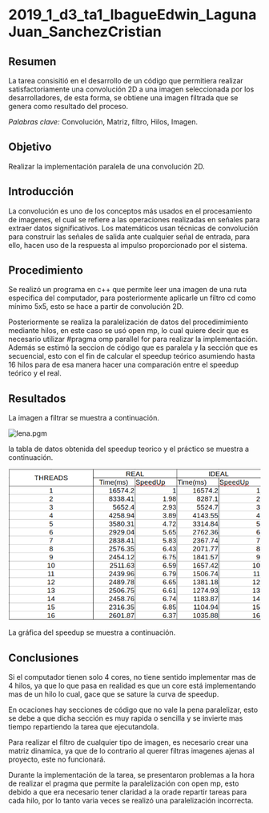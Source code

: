 # 2019_1_d3_ta1_IbagueEdwin_LagunaJuan_SanchezCristian



## Resumen

La tarea consisitió en el desarrollo de un código que permitiera realizar satisfactoriamente una convolución 2D a una imagen seleccionada por los desarrolladores, de esta forma, se obtiene una imagen filtrada que se genera como resultado del proceso. 

*Palabras clave:* Convolución, Matriz, filtro, Hilos, Imagen.

## Objetivo

Realizar la implementación paralela de una convolución 2D.

## Introducción

La convolución es uno de los conceptos más usados en el procesamiento de imagenes, el cual se refiere a las operaciones realizadas en señales para extraer datos significativos.  Los matemáticos usan técnicas de convolución para construir las señales de salida ante cualquier señal de entrada, para ello, hacen uso de la respuesta al impulso proporcionado por el sistema. 

## Procedimiento

Se realizó un programa en c++ que permite leer una imagen de una ruta especifica del computador, para posteriormente aplicarle un filtro cd como mínimo 5x5, esto se hace a partir de convolución 2D.

Posteriormente se realiza la paralelización de datos del procedimimiento mediante hilos, en este caso se usó open mp, lo cual quiere decir que es necesario utilizar #pragma omp parallel for para realizar la implementación. Además se estimó la seccion de código que es paralela y la sección que es secuencial, esto con el fin de calcular el speedup teórico asumiendo hasta 16 hilos para de esa manera hacer una comparación entre el speedup teórico y el real.



## Resultados

La imagen a filtrar se muestra a continuación. 


![lena.pgm](https://github.com/edwinibague/2019_1_d3_ta1_IbagueEdwin_LagunaJuan_SanchezCristian/blob/master/lena.pgm)


la tabla de datos obtenida del speedup teorico y el práctico se muestra a continuación. 

![tabla.png](https://github.com/edwinibague/2019_1_d3_ta1_IbagueEdwin_LagunaJuan_SanchezCristian/blob/master/tabla.png)


La gráfica del speedup se muestra a continuación. 




## Conclusiones

Si el computador tienen solo 4 cores, no tiene sentido implementar mas de 4 hilos, ya que lo que pasa en realidad es que un core está implementando mas de un hilo lo cual, gace que se sature la curva de speedup.


En ocaciones hay secciones de código que no vale la pena paralelizar, esto se debe a que dicha sección es muy rapida o sencilla y se invierte mas tiempo repartiendo la tarea que ejecutandola. 

Para realizar el filtro de cualquier tipo de imagen, es necesario crear una matriz dinamica, ya que de lo contrario al querer filtras imagenes ajenas al proyecto, este no funcionará. 

Durante la implementación de la tarea, se presentaron problemas a la hora de realizar el pragma que permite la paralelización con open mp, esto debido a que era necesario tener claridad a la orade repartir tareas para cada hilo, por lo tanto varia veces se realizó una paralelización incorrecta. 


